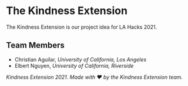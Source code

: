 # The Kindness Extension
The Kindness Extension is our project idea for LA Hacks 2021.

## Team Members
- Christian Aguilar, *University of California, Los Angeles*
- Elbert Nguyen, *University of California, Riverside*

*Kindness Extension 2021. Made with :heart: by the Kindness Extension team.*
